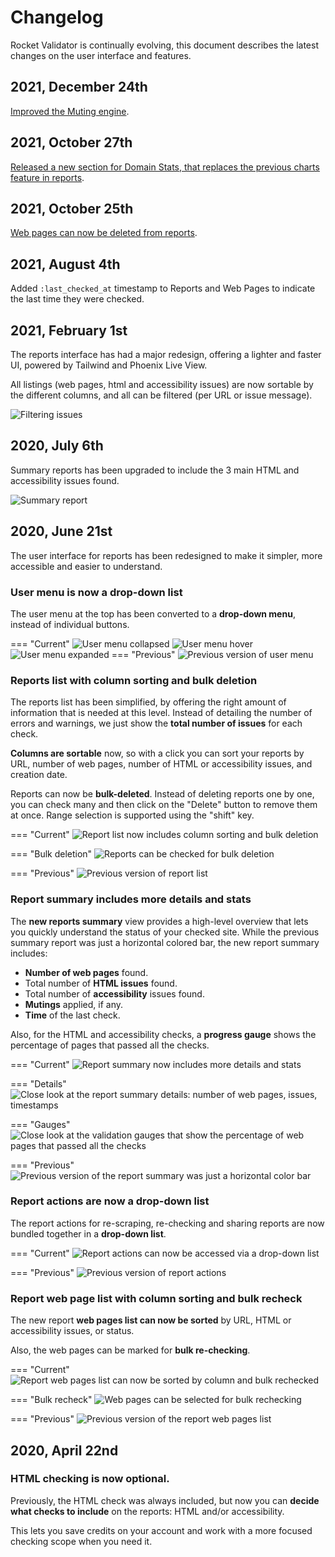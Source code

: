 # Changelog

Rocket Validator is continually evolving, this document describes the latest changes on the user interface and features.

## 2021, December 24th

[Improved the Muting engine](https://rocketvalidator.com/blog/changes-in-mutings).

## 2021, October 27th

[Released a new section for Domain Stats, that replaces the previous charts feature in reports](https://rocketvalidator.com/blog/domain-stats).

## 2021, October 25th

[Web pages can now be deleted from reports](https://rocketvalidator.com/blog/delete-web-pages).

## 2021, August 4th

Added `:last_checked_at` timestamp to Reports and Web Pages to indicate the last time they were checked.

## 2021, February 1st

The reports interface has had a major redesign, offering a lighter and faster UI, powered by Tailwind and Phoenix Live View.

All listings (web pages, html and accessibility issues) are now sortable by the different columns, and all can be filtered (per URL or issue message).

![Filtering issues](img/changelog/2021-02/filtering_issues.png)

## 2020, July 6th

Summary reports has been upgraded to include the 3 main HTML and accessibility issues found.

![Summary report](img/summary_report_2020_07.png)

## 2020, June 21st

The user interface for reports has been redesigned to make it simpler, more accessible and easier to understand.

### User menu is now a drop-down list

The user menu at the top has been converted to a **drop-down menu**, instead of individual buttons.

=== "Current"
    ![User menu collapsed](img/ui-update-june-2020/user-menu-after-collapsed.png) ![User menu hover](img/ui-update-june-2020/user-menu-after-hover.png) ![User menu expanded](img/ui-update-june-2020/user-menu-after.png) 
=== "Previous"
    ![Previous version of user menu](img/ui-update-june-2020/user-menu-before.png)


### Reports list with column sorting and bulk deletion

The reports list has been simplified, by offering the right amount of information that is needed at this level. Instead of detailing the number of errors and warnings, we just show the **total number of issues** for each check.

**Columns are sortable** now, so with a click you can sort your reports by URL, number of web pages, number of HTML or accessibility issues, and creation date.

Reports can now be **bulk-deleted**. Instead of deleting reports one by one, you can check many and then click on the "Delete" button to remove them at once. Range selection is supported using the "shift" key.

=== "Current"
    ![Report list now includes column sorting and bulk deletion](img/ui-update-june-2020/reports-list-after.png)

=== "Bulk deletion"
    ![Reports can be checked for bulk deletion](img/ui-update-june-2020/reports-list-check-bulk-deletion.png)

=== "Previous"
    ![Previous version of report list](img/ui-update-june-2020/reports-list-before.png)

### Report summary includes more details and stats

The **new reports summary** view provides a high-level overview that lets you quickly understand the status of your checked site. While the previous summary report was just a horizontal colored bar, the new report summary includes:

* **Number of web pages** found.
* Total number of **HTML issues** found.
* Total number of **accessibility** issues found.
* **Mutings** applied, if any.
* **Time** of the last check.

Also, for the HTML and accessibility checks, a **progress gauge** shows the percentage of pages that passed all the checks.

=== "Current"
    ![Report summary now includes more details and stats](img/ui-update-june-2020/report-summary-after.png)

=== "Details"
    ![Close look at the report summary details: number of web pages, issues, timestamps](img/ui-update-june-2020/report-summary-counters.png)

=== "Gauges"
    ![Close look at the validation gauges that show the percentage of web pages that passed all the checks](img/ui-update-june-2020/report-summary-gauges.png)

=== "Previous"
    ![Previous version of the report summary was just a horizontal color bar](img/ui-update-june-2020/report-summary-before.png)

### Report actions are now a drop-down list

The report actions for re-scraping, re-checking and sharing reports are now bundled together in a **drop-down list**.

=== "Current"
    ![Report actions can now be accessed via a drop-down list](img/ui-update-june-2020/report-actions-dropdown.png)

=== "Previous"
    ![Previous version of report actions](img/ui-update-june-2020/report-actions-before.png)

### Report web page list with column sorting and bulk recheck

The new report **web pages list can now be sorted** by URL, HTML or accessibility issues, or status.

Also, the web pages can be marked for **bulk re-checking**.

=== "Current"
    ![Report web pages list can now be sorted by column and bulk rechecked](img/ui-update-june-2020/report-web-pages.after.png)

=== "Bulk recheck"
    ![Web pages can be selected for bulk rechecking](img/ui-update-june-2020/report-web-pages-check-bulk-recheck.png)

=== "Previous"
    ![Previous version of the report web pages list](img/ui-update-june-2020/report-web-pages-before.png)

## 2020, April 22nd

### HTML checking is now optional.

Previously, the HTML check was always included, but now you can **decide what checks to include** on the reports: HTML and/or accessibility.

This lets you save credits on your account and work with a more focused checking scope when you need it.